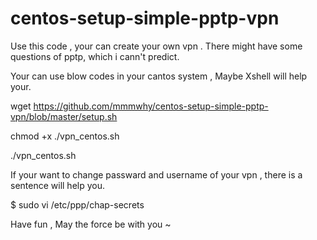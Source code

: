 # centos-setup-simple-pptp-vpn
Use this code , your can create your own vpn .
There might have some questions of pptp, which i cann't predict.

Your can use blow codes in your cantos system , Maybe Xshell will help your.

wget https://github.com/mmmwhy/centos-setup-simple-pptp-vpn/blob/master/setup.sh

chmod +x ./vpn_centos.sh

./vpn_centos.sh


If your want to change passward and username of your vpn , there is a sentence will help you.

$ sudo vi /etc/ppp/chap-secrets

Have fun , May the force be with you ~
